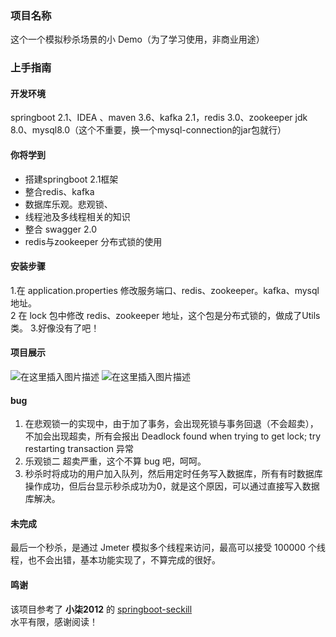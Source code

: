 ### 项目名称
这个一个模拟秒杀场景的小 Demo（为了学习使用，非商业用途）
### 上手指南
#### 开发环境
springboot 2.1、IDEA  、maven 3.6、kafka 2.1，redis 3.0、zookeeper
jdk 8.0、mysql8.0（这个不重要，换一个mysql-connection的jar包就行）
#### 你将学到
+ 搭建springboot 2.1框架
+ 整合redis、kafka
+ 数据库乐观。悲观锁、
+ 线程池及多线程相关的知识
+ 整合 swagger 2.0
+ redis与zookeeper 分布式锁的使用


#### 安装步骤
1.在 application.properties 修改服务端口、redis、zookeeper。kafka、mysql地址。\
2 在 lock 包中修改 redis、zookeeper 地址，这个包是分布式锁的，做成了Utils类。
3.好像没有了吧！
#### 项目展示
![在这里插入图片描述](https://img-blog.csdnimg.cn/20190508194336891.png?x-oss-process=image/watermark,type_ZmFuZ3poZW5naGVpdGk,shadow_10,text_aHR0cHM6Ly9ibG9nLmNzZG4ubmV0L3FxXzM2NjQ3MTc2,size_16,color_FFFFFF,t_70)
![在这里插入图片描述](https://img-blog.csdnimg.cn/20190508194356658.png)
#### bug
1. 在悲观锁一的实现中，由于加了事务，会出现死锁与事务回退（不会超卖），不加会出现超卖，所有会报出  Deadlock found when trying to get lock; try restarting transaction 异常
2. 乐观锁二 超卖严重，这个不算 bug 吧，呵呵。
3. 秒杀时将成功的用户加入队列，然后用定时任务写入数据库，所有有时数据库操作成功，但后台显示秒杀成功为0，就是这个原因，可以通过直接写入数据库解决。
#### 未完成
最后一个秒杀，是通过 Jmeter 模拟多个线程来访问，最高可以接受 100000 个线程，也不会出错，基本功能实现了，不算完成的很好。
#### 鸣谢
该项目参考了 **小柒2012** 的 [springboot-seckill](https://gitee.com/52itstyle/spring-boot-seckill)\
水平有限，感谢阅读！

